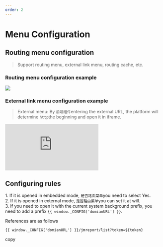 ```yaml
---
order: 2
---
```


# Menu Configuration

## Routing menu configuration

> Support routing menu, external link menu, routing cache, etc.

### Routing menu configuration example

![](https://upload.jeecg.com/jeecg/help/jeecgvue3/images/screenshot_1653732492691.png)

### External link menu configuration example

> External menu: By `前端组件`entering the external URL, the platform will determine `http`the beginning and open it in iframe.

![](https://lfs.k.topthink.com/lfs/322cccbc0400c7b221fb651938030d6913c0dcb3c27169563a63b4820d81a214.dat)

## Configuring rules

1\. If it is opened in embedded mode, `是否路由菜单`you need to select Yes.  
2\. If it is opened in external mode, `是否路由菜单`you can set it at will.  
3\. If you need to open it with the current system background prefix, you need to add a prefix `{{ window._CONFIG['domianURL'] }}`.

References are as follows

```
{{ window._CONFIG['domianURL'] }}/jmreport/list?token=${token}
```

copy
